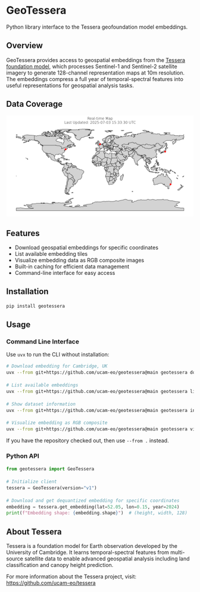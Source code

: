 # GeoTessera

Python library interface to the Tessera geofoundation model embeddings.

## Overview

GeoTessera provides access to geospatial embeddings from the [Tessera foundation model](https://github.com/ucam-eo/tessera), which processes Sentinel-1 and Sentinel-2 satellite imagery to generate 128-channel representation maps at 10m resolution. The embeddings compress a full year of temporal-spectral features into useful representations for geospatial analysis tasks.

## Data Coverage

![My Real-time Map](map.png)

## Features

- Download geospatial embeddings for specific coordinates
- List available embedding tiles
- Visualize embedding data as RGB composite images
- Built-in caching for efficient data management
- Command-line interface for easy access

## Installation

```bash
pip install geotessera
```

## Usage

### Command Line Interface

Use `uvx` to run the CLI without installation:

```bash
# Download embedding for Cambridge, UK
uvx --from git+https://github.com/ucam-eo/geotessera@main geotessera download --lat 52.05 --lon 0.15

# List available embeddings
uvx --from git+https://github.com/ucam-eo/geotessera@main geotessera list --limit 10

# Show dataset information
uvx --from git+https://github.com/ucam-eo/geotessera@main geotessera info

# Visualize embedding as RGB composite
uvx --from git+https://github.com/ucam-eo/geotessera@main geotessera visualize --lat 52.05 --lon 0.15 --output cambridge.png
```

If you have the repository checked out, then use `--from .` instead.

### Python API

```python
from geotessera import GeoTessera

# Initialize client
tessera = GeoTessera(version="v1")

# Download and get dequantized embedding for specific coordinates
embedding = tessera.get_embedding(lat=52.05, lon=0.15, year=2024)
print(f"Embedding shape: {embedding.shape}")  # (height, width, 128)
```

## About Tessera

Tessera is a foundation model for Earth observation developed by the University of Cambridge. It learns temporal-spectral features from multi-source satellite data to enable advanced geospatial analysis including land classification and canopy height prediction.

For more information about the Tessera project, visit: https://github.com/ucam-eo/tessera
